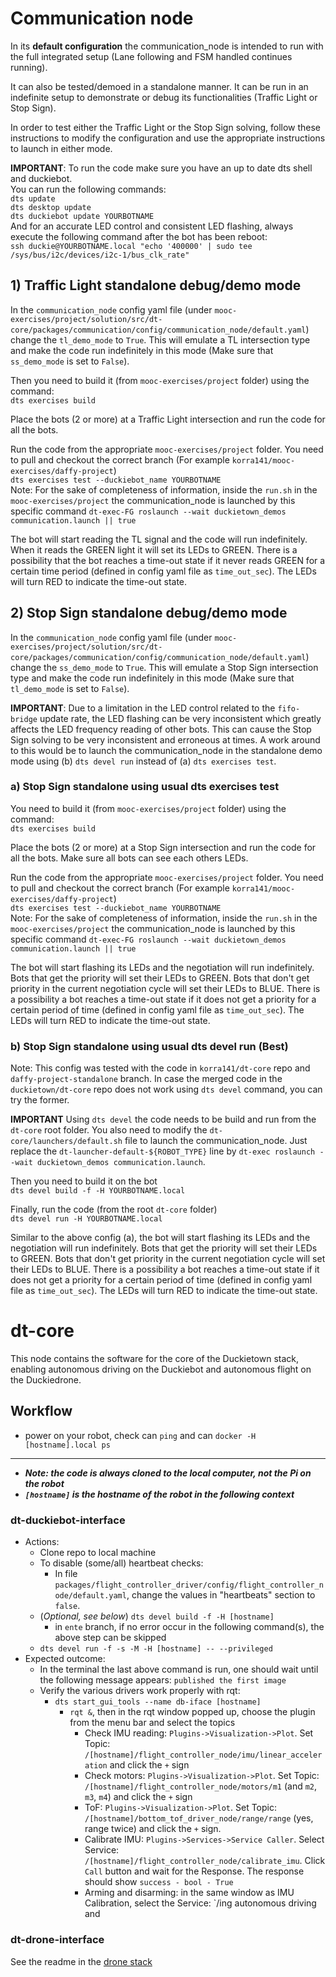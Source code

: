 
# Communication node

In its **default configuration** the communication_node is intended to run with the full integrated setup (Lane following and FSM handled continues running).  

It can also be tested/demoed in a standalone manner. It can be run in an indefinite setup to demonstrate or debug its functionalities (Traffic Light or Stop Sign).  

In order to test either the Traffic Light or the Stop Sign solving, follow these instructions to modify the configuration and use the appropriate instructions to launch in either mode.  

**IMPORTANT**:
To run the code make sure you have an up to date dts shell and duckiebot.  
You can run the following commands:  
`dts update`  
`dts desktop update`  
`dts duckiebot update YOURBOTNAME`  
And for an accurate LED control and consistent LED flashing, always execute the following command after the bot has been reboot:  
`ssh duckie@YOURBOTNAME.local "echo '400000' | sudo tee /sys/bus/i2c/devices/i2c-1/bus_clk_rate"`  


## 1) Traffic Light standalone debug/demo mode  

In the `communication_node` config yaml file (under `mooc-exercises/project/solution/src/dt-core/packages/communication/config/communication_node/default.yaml`) change the `tl_demo_mode` to `True`. This will emulate a TL intersection type and make the code run indefinitely in this mode (Make sure that `ss_demo_mode` is set to `False`).  

Then you need to build it (from `mooc-exercises/project` folder) using the command:  
`dts exercises build`  

Place the bots (2 or more) at a Traffic Light intersection and run the code for all the bots. 

Run the code from the appropriate `mooc-exercises/project` folder. You need to pull and checkout the correct branch (For example `korra141/mooc-exercises/daffy-project`)  
`dts exercises test --duckiebot_name YOURBOTNAME`  
Note: For the sake of completeness of information, inside the `run.sh` in the `mooc-exercises/project` the communication_node is launched by this specific command `dt-exec-FG roslaunch --wait duckietown_demos communication.launch || true`  

The bot will start reading the TL signal and the code will run indefinitely. When it reads the GREEN light it will set its LEDs to GREEN. There is a possibility that the bot reaches a time-out state if it never reads GREEN for a certain time period (defined in config yaml file as `time_out_sec`). The LEDs will turn RED to indicate the time-out state.  


## 2) Stop Sign standalone debug/demo mode  

In the `communication_node` config yaml file (under `mooc-exercises/project/solution/src/dt-core/packages/communication/config/communication_node/default.yaml`) change the `ss_demo_mode` to `True`. This will emulate a Stop Sign intersection type and make the code run indefinitely in this mode (Make sure that `tl_demo_mode` is set to `False`).  

**IMPORTANT**: Due to a limitation in the LED control related to the `fifo-bridge` update rate, the LED flashing can be very inconsistent which greatly affects the LED frequency reading of other bots. This can cause the Stop Sign solving to be very inconsistent and erroneous at times. A work around to this would be to launch the communication_node in the standalone demo mode using (b) `dts devel run` instead of (a) `dts exercises test`.


### a) Stop Sign standalone using usual dts exercises test  
You need to build it (from `mooc-exercises/project` folder) using the command:  
`dts exercises build`  

Place the bots (2 or more) at a Stop Sign intersection and run the code for all the bots. Make sure all bots can see each others LEDs.

Run the code from the appropriate `mooc-exercises/project` folder. You need to pull and checkout the correct branch (For example `korra141/mooc-exercises/daffy-project`)  
`dts exercises test --duckiebot_name YOURBOTNAME`  
Note: For the sake of completeness of information, inside the `run.sh` in the `mooc-exercises/project` the communication_node is launched by this specific command `dt-exec-FG roslaunch --wait duckietown_demos communication.launch || true`  

The bot will start flashing its LEDs and the negotiation will run indefinitely. Bots that get the priority will set their LEDs to GREEN. Bots that don't get priority in the current negotiation cycle will set their LEDs to BLUE. There is a possibility a bot reaches a time-out state if it does not get a priority for a certain period of time (defined in config yaml file as `time_out_sec`). The LEDs will turn RED to indicate the time-out state.  


### b) Stop Sign standalone using usual dts devel run (Best)  
Note: This config was tested with the code in `korra141/dt-core` repo and `daffy-project-standalone` branch. In case the merged code in the `duckietown/dt-core` repo does not work using `dts devel` command, you can try the former.   

**IMPORTANT** Using `dts devel` the code needs to be build and run from the `dt-core` root folder. You also need to modify the `dt-core/launchers/default.sh` file to launch the communication_node. Just replace the `dt-launcher-default-${ROBOT_TYPE}` line by `dt-exec roslaunch --wait duckietown_demos communication.launch`.  

Then you need to build it on the bot  
`dts devel build -f -H YOURBOTNAME.local`   

Finally, run the code (from the root `dt-core` folder)  
`dts devel run -H YOURBOTNAME.local`  

Similar to the above config (a), the bot will start flashing its LEDs and the negotiation will run indefinitely. Bots that get the priority will set their LEDs to GREEN. Bots that don't get priority in the current negotiation cycle will set their LEDs to BLUE. There is a possibility a bot reaches a time-out state if it does not get a priority for a certain period of time (defined in config yaml file as `time_out_sec`). The LEDs will turn RED to indicate the time-out state.  


# dt-core

This node contains the software for the core of the Duckietown stack, enabling autonomous driving on the Duckiebot and autonomous flight on the Duckiedrone.

## Workflow

* power on your robot, check can `ping` and can `docker -H [hostname].local ps`

---
* ***Note: the code is always cloned to the local computer, not the Pi on the robot***
* ***`[hostname]` is the hostname of the robot in the following context***
### dt-duckiebot-interface
* Actions:
    * Clone repo to local machine
    * To disable (some/all) heartbeat checks:
      * In file `packages/flight_controller_driver/config/flight_controller_node/default.yaml`, change the values in "heartbeats" section to `false`.
    * (*Optional, see below*) `dts devel build -f -H [hostname]`
      * in `ente` branch, if no error occur in the following command(s), the above step can be skipped
    * `dts devel run -f -s -M -H [hostname] -- --privileged`
* Expected outcome:
  * In the terminal the last above command is run, one should wait until the following message appears: `published the first image`
  * Verify the various drivers work properly with rqt:
    * `dts start_gui_tools --name db-iface [hostname]`
      * `rqt &`, then in the rqt window popped up, choose the plugin from the menu bar and select the topics
        * Check IMU reading: `Plugins->Visualization->Plot`. Set Topic: `/[hostname]/flight_controller_node/imu/linear_acceleration` and click the `+` sign
        * Check motors: `Plugins->Visualization->Plot`. Set Topic: `/[hostname]/flight_controller_node/motors/m1` (and `m2`, `m3`, `m4`) and click the `+` sign
        * ToF: `Plugins->Visualization->Plot`. Set Topic: `/[hostname]/bottom_tof_driver_node/range/range` (yes, range twice) and click the `+` sign.
        * Calibrate IMU: `Plugins->Services->Service Caller`. Select Service: `/[hostname]/flight_controller_node/calibrate_imu`. Click `Call` button and wait for the Response. The response should show `success - bool - True`
        * Arming and disarming: in the same window as IMU Calibration, select the Service: `/ing autonomous driving and 

### dt-drone-interface

See the readme in the [drone stack](packages/robots/duckiedrone/README.md)